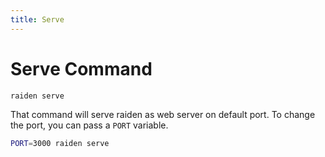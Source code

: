 ```yaml
---
title: Serve
---
```


# Serve Command

```sh
raiden serve
```

That command will serve raiden as web server on default port.
To change the port, you can pass a `PORT` variable.

```sh
PORT=3000 raiden serve
```
